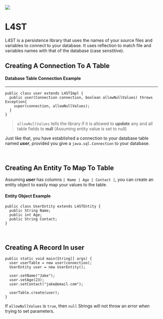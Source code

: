 [![](https://jitpack.io/v/melmogama/L4ST.svg)](https://jitpack.io/#melmogama/L4ST)
<br>
# L4ST
L4ST is a persistence library that uses the names of your source files and variables to connect to your database. It 
uses reflection to match file and variables names with that of the database (case senstitive).

## Creating A Connection To A Table
#### Database Table Connection Example
---
>
```
public class user extends L4STImpl {
  public user(Connection connection, boolean allowNullValues) throws Exception{
    super(connection, allowNullValues);
  }
}
```
> `allowNullValues` tells the library if it is allowed to *__update__* any and all table fields to **null**
(Assuming entity value is set to null)
>
Just like that, you have established a connection to your database table named **_user_**, 
provided you give a `java.sql.Connection` to your database. 

<br>

## Creating An Entity To Map To Table
Assuming **_user_** has columns `| Name | Age | Contact |`, you 
can create an entity object to easily map your values to the table. 

#### Entity Object Example
```
public class UserEntity extends L4STEntity {
  public String Name;
  public int Age;
  public String Contact;
}
```
<br>

## Creating A Record In **user**
```
public static void main(String[] args) {
  user userTable = new user(connection);
  UserEntity user = new UserEntity();
  
  user.setName("Jake");
  user.setAge(23);
  user.setContact("jake@email.com");
  
  userTable.create(user);
}
```

If `allowNullValues` is `true`, then `null` Strings will not throw an error when trying to set parameters.
